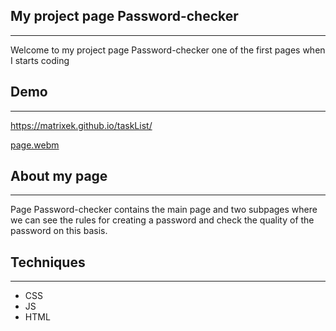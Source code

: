 ## My  project page Password-checker 
---

Welcome to my project page Password-checker one of the first pages when I starts coding

## Demo
---

https://matrixek.github.io/taskList/

[page.webm](https://user-images.githubusercontent.com/123593832/228050543-e4c018a1-f656-4deb-bd5f-cd676d2e4ba9.webm)


## About my page
---
Page Password-checker contains the main page and two subpages where we can see the rules for creating a password and check the quality of the password on this basis.

## Techniques
---
- CSS
- JS
- HTML
